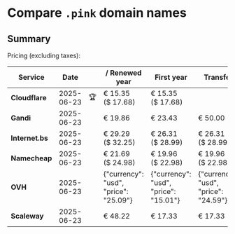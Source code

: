 # Compare `.pink` domain names

## Summary

Pricing (excluding taxes):

| Service | Date |  | / Renewed year | First year | Transfer | Restoration |
|--|--|--|--|--|--|--|
| **Cloudflare** | 2025-06-23 | 🏆 | € 15.35<br>($ 17.68) | € 15.35<br>($ 17.68) |  |  |
| **Gandi** | 2025-06-23 |  | € 19.86 | € 23.43 | € 50.00 | € 89.55 |
| **Internet.bs** | 2025-06-23 |  | € 29.29<br>($ 32.25) | € 26.31<br>($ 28.99) | € 26.31<br>($ 28.99) | € 264.59<br>($ 291.45) |
| **Namecheap** | 2025-06-23 |  | € 21.69<br>($ 24.98) | € 19.96<br>($ 22.98) | € 19.96<br>($ 22.98) |  |
| **OVH** | 2025-06-23 |  | {"currency": "usd", "price": "25.09"} | {"currency": "usd", "price": "15.01"} | {"currency": "usd", "price": "24.59"} |  |
| **Scaleway** | 2025-06-23 |  | € 48.22 | € 17.33 | € 17.33 | € 49.99 |
